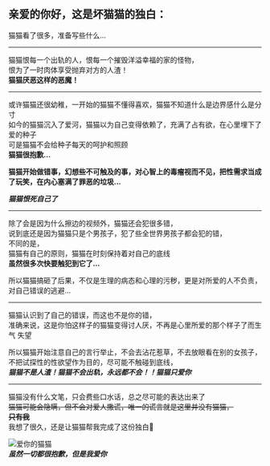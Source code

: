 ## 亲爱的你好，这是坏猫猫的独白：
猫猫看了很多，准备写些什么...  

---
猫猫恨每一个出轨的人，恨每一个摧毁洋溢幸福的家的怪物，  
恨为了一时肉体享受抛弃对方的人渣！  
**猫猫厌恶这样的恶魔！**

---

或许猫猫还很幼稚，一开始的猫猫不懂得喜欢，猫猫不知道什么是边界感什么是分寸  
如今的猫猫沉入了爱河，猫猫以为自己变得依赖了，充满了占有欲，在心里埋下了爱的种子  
可是猫猫不会给种子每天的呵护和照顾  
**猫猫很抱歉...**  
  
**猫猫开始做错事，幻想些不可触及的事，对心智上的毒瘤视而不见，把性需求当成了玩笑，在内心塞满了罪恶的垃圾...**  
  
***猫猫恨死自己了***  

---

除了会是因为什么擦边的视频外，猫猫还会犯很多错，  
说到底还是因为猫猫只是个男孩子，犯了些全世界男孩子都会犯的错，  
不同的是，  
猫猫有自己的原则，猫猫在时刻保持着对自己的底线  
**虽然很多次快要触犯到它了...**
  
所以猫猫搞砸了后果，不仅是生理的病态和心理的污秽，更是对所爱的人不负责，对自己错误的逃避...

---

猫猫认识到了自己的错误，而这也不是你的错，  
准确来说，这是你怕这样子的猫猫变得讨人厌，不再是心里所爱的那个样子了而生气 失望  
  
所以猫猫开始注意自己的言行举止，不会去沾花惹草，不去放眼看在别的女孩子，不把试探性的性欲望作为目的，尽可能不触碰到底线，  
***猫猫不是人渣！猫猫不会出轨，永远都不会！！猫猫只爱你***

---
猫猫没有什么文笔，只会费些口水话，总之尽可能的表达出来了  
~~猫猫可能会隐瞒，但不会对爱人撒谎，唯一的谎言就是这里并没有猫猫，~~  
~~**只有我**~~  
我想了很久，还是让猫猫帮我完成了这份独白🥰

![爱你的猫猫](https://i.imgloc.com/2023/05/29/Vtx3oc.jpeg)  
***虽然一切都很抱歉，但是我爱你***